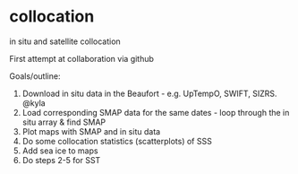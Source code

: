 # collocation
in situ and satellite collocation


First attempt at collaboration via github

Goals/outline:

1. Download in situ data in the Beaufort - e.g. UpTempO, SWIFT, SIZRS. @kyla
2. Load corresponding SMAP data for the same dates - loop through the in situ array & find SMAP
3. Plot maps with SMAP and in situ data
4. Do some collocation statistics (scatterplots) of SSS
5. Add sea ice to maps
6. Do steps 2-5 for SST


